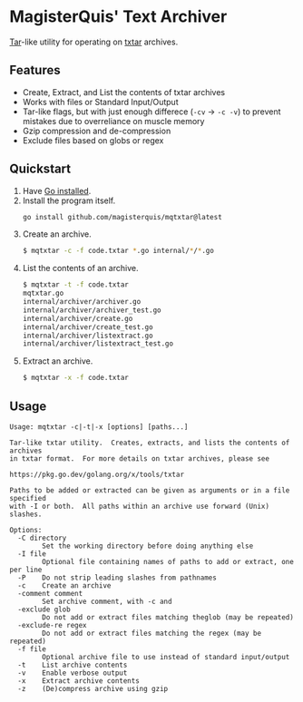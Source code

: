 MagisterQuis' Text Archiver
===========================
[Tar](https://man.openbsd.org/tar)-like utility for operating on
[txtar](https://pkg.go.dev/golang.org/x/tools/txtar) archives.

Features
--------
- Create, Extract, and List the contents of txtar archives
- Works with files or Standard Input/Output
- Tar-like flags, but with just enough differece (`-cv` -> `-c -v`) to prevent
  mistakes due to overreliance on muscle memory
- Gzip compression and de-compression
- Exclude files based on globs or regex

Quickstart
----------
1. Have [Go installed](https://go.dev/doc/install).
2. Install the program itself.
   ```sh
   go install github.com/magisterquis/mqtxtar@latest
   ```
3. Create an archive.
   ```sh
   $ mqtxtar -c -f code.txtar *.go internal/*/*.go
   ```
4. List the contents of an archive.
   ```sh
   $ mqtxtar -t -f code.txtar
   mqtxtar.go
   internal/archiver/archiver.go
   internal/archiver/archiver_test.go
   internal/archiver/create.go
   internal/archiver/create_test.go
   internal/archiver/listextract.go
   internal/archiver/listextract_test.go
   ```
5. Extract an archive.
   ```sh
   $ mqtxtar -x -f code.txtar
   ```  

Usage
-----
```
Usage: mqtxtar -c|-t|-x [options] [paths...]

Tar-like txtar utility.  Creates, extracts, and lists the contents of archives
in txtar format.  For more details on txtar archives, please see

https://pkg.go.dev/golang.org/x/tools/txtar

Paths to be added or extracted can be given as arguments or in a file specified
with -I or both.  All paths within an archive use forward (Unix) slashes.

Options:
  -C directory
    	Set the working directory before doing anything else
  -I file
    	Optional file containing names of paths to add or extract, one per line
  -P	Do not strip leading slashes from pathnames
  -c	Create an archive
  -comment comment
    	Set archive comment, with -c and
  -exclude glob
    	Do not add or extract files matching theglob (may be repeated)
  -exclude-re regex
    	Do not add or extract files matching the regex (may be repeated)
  -f file
    	Optional archive file to use instead of standard input/output
  -t	List archive contents
  -v	Enable verbose output
  -x	Extract archive contents
  -z	(De)compress archive using gzip
```
